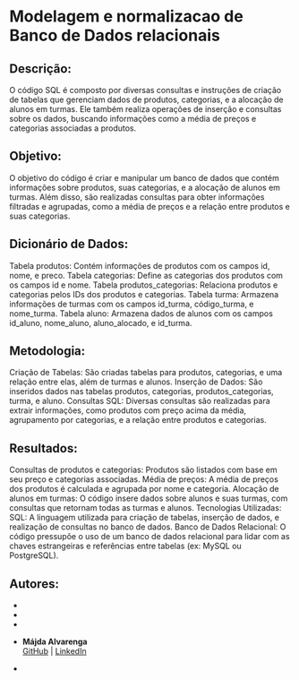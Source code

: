 # Modelagem e normalizacao de Banco de Dados relacionais

## Descrição:
O código SQL é composto por diversas consultas e instruções de criação de tabelas que gerenciam dados de produtos, categorias, e a alocação de alunos em turmas. Ele também realiza operações de inserção e consultas sobre os dados, buscando informações como a média de preços e categorias associadas a produtos.

## Objetivo:
O objetivo do código é criar e manipular um banco de dados que contém informações sobre produtos, suas categorias, e a alocação de alunos em turmas. Além disso, são realizadas consultas para obter informações filtradas e agrupadas, como a média de preços e a relação entre produtos e suas categorias.

## Dicionário de Dados:
Tabela produtos: Contém informações de produtos com os campos id, nome, e preco.
Tabela categorias: Define as categorias dos produtos com os campos id e nome.
Tabela produtos_categorias: Relaciona produtos e categorias pelos IDs dos produtos e categorias.
Tabela turma: Armazena informações de turmas com os campos id_turma, código_turma, e nome_turma.
Tabela aluno: Armazena dados de alunos com os campos id_aluno, nome_aluno, aluno_alocado, e id_turma.

## Metodologia:
Criação de Tabelas: São criadas tabelas para produtos, categorias, e uma relação entre elas, além de turmas e alunos.
Inserção de Dados: São inseridos dados nas tabelas produtos, categorias, produtos_categorias, turma, e aluno.
Consultas SQL: Diversas consultas são realizadas para extrair informações, como produtos com preço acima da média, agrupamento por categorias, e a relação entre produtos e categorias.

## Resultados:
Consultas de produtos e categorias: Produtos são listados com base em seu preço e categorias associadas.
Média de preços: A média de preços dos produtos é calculada e agrupada por nome e categoria.
Alocação de alunos em turmas: O código insere dados sobre alunos e suas turmas, com consultas que retornam todas as turmas e alunos.
Tecnologias Utilizadas:
SQL: A linguagem utilizada para criação de tabelas, inserção de dados, e realização de consultas no banco de dados.
Banco de Dados Relacional: O código pressupõe o uso de um banco de dados relacional para lidar com as chaves estrangeiras e referências entre tabelas (ex: MySQL ou PostgreSQL).

## Autores:
- 

- 

-


- **Májda Alvarenga**  
  [GitHub](https://github.com/majdaalvarenga) | [LinkedIn](https://www.linkedin.com/in/majdaalvarenga/)


- 
